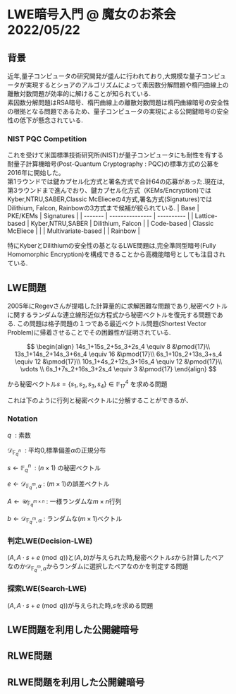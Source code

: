 # LWE暗号入門 @ 魔女のお茶会　2022/05/22

## 背景
近年,量子コンピュータの研究開発が盛んに行われており,大規模な量子コンピュータが実現するとショアのアルゴリズムによって素因数分解問題や楕円曲線上の離散対数問題が効率的に解けることが知られている.<br>
素因数分解問題はRSA暗号、楕円曲線上の離散対数問題は楕円曲線暗号の安全性の根拠となる問題であるため、量子コンピュータの実現による公開鍵暗号の安全性の低下が懸念されている.

### NIST PQC Competition
これを受けて米国標準技術研究所(NIST)が量子コンピュータにも耐性を有する耐量子計算機暗号(Post-Quantum Cryptography : PQC)の標準方式の公募を2016年に開始した。<br>
第1ラウンドでは鍵カプセル化方式と署名方式で合計64の応募があった.現在は,第3ラウンドまで進んでおり、鍵カプセル化方式（KEMs/Encryption)ではKyber,NTRU,SABER,Classic McElieceの4方式,署名方式(Signatures)ではDilithium, Falcon, Rainbowの3方式まで候補が絞られている.
| Base | PKE/KEMs | Signatures |
| ------- | --------------- | ---------- |
| Lattice-based | Kyber,NTRU,SABER | Dilithium, Falcon |
| Code-based | Classic McEliece | |
| Multivariate-based | | Rainbow |

特にKyberとDilithiumの安全性の基となるLWE問題は,完全準同型暗号(Fully Homomorphic Encryption)を構成できることから高機能暗号としても注目されている.

## LWE問題
2005年にRegevさんが提唱した計算量的に求解困難な問題であり,秘密ベクトルに関するランダムな連立線形近似方程式から秘密ベクトルを復元する問題である.
この問題は格子問題の１つである最近ベクトル問題(Shortest Vector Problem)に帰着させることでその困難性が証明されている.  

$$
\begin{align}
  14s_1+15s_2+5s_3+2s_4  \equiv 8  &\pmod{17}\\
  13s_1+14s_2+14s_3+6s_4 \equiv 16 &\pmod{17}\\
  6s_1+10s_2+13s_3+s_4   \equiv 12 &\pmod{17}\\
  10s_1+4s_2+12s_3+16s_4 \equiv 12 &\pmod{17}\\
                         \vdots            \\
  6s_1+7s_2+16s_3+2s_4   \equiv 3  &\pmod{17}
\end{align}
$$

から秘密ベクトル$s=\{s_1,s_2,s_3,s_4\} \in \mathbb{F}_{17}^4$ を求める問題

これは下のように行列と秘密ベクトルに分解することができるが、


### Notation
$q\hspace{4pt}$ : 素数

$\mathcal{D}_{\mathbb{F}_q^n}\hspace{4pt}$ : 平均0,標準偏差$\alpha$の正規分布  

$s \hspace{4pt}\leftarrow \hspace{4pt} \mathbb{F}_q^n~$ : $(n\times 1)$ の秘密ベクトル  

$e \hspace{4pt}\leftarrow \hspace{4pt} \mathcal{D}_{\mathbb{F}_q^m,\alpha}$ : $(m\times 1)$の誤差ベクトル  

$A \hspace{4pt}\leftarrow \hspace{4pt} \mathcal{U}_{\mathbb{F}_q^{m\times n}}$ : 一様ランダムな$m\times n$行列

$b \hspace{4pt}\leftarrow \hspace{4pt} \mathcal{D}_{\mathbb{F}_q^m,\alpha}$ : ランダムな$(m\times 1)$ベクトル

### 判定LWE(Decision-LWE)
$(A,A\cdot s+e\pmod q)$と$(A,b)$が与えられた時,秘密ベクトル$s$から計算したペアなのか$\mathcal{D}_{\mathbb{F}_q^m,\alpha}$からランダムに選択したペアなのかを判定する問題

### 探索LWE(Search-LWE)
$(A,A\cdot s+e\pmod q)$が与えられた時,$s$を求める問題

## LWE問題を利用した公開鍵暗号

## RLWE問題
## RLWE問題を利用した公開鍵暗号
